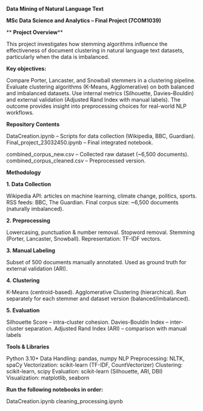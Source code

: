 **Data Mining of Natural Language Text**

**MSc Data Science and Analytics – Final Project (7COM1039)**

** **Project Overview****

This project investigates how stemming algorithms influence the effectiveness of document clustering in natural language text datasets, particularly when the data is imbalanced.

**Key objectives:**

Compare Porter, Lancaster, and Snowball stemmers in a clustering pipeline.
Evaluate clustering algorithms (K-Means, Agglomerative) on both balanced and imbalanced datasets.
Use internal metrics (Silhouette, Davies–Bouldin) and external validation (Adjusted Rand Index with manual labels).
The outcome provides insight into preprocessing choices for real-world NLP workflows.

 **Repository Contents**

DataCreation.ipynb – Scripts for data collection (Wikipedia, BBC, Guardian).
Final_project_23032450.ipynb – Final integrated notebook.

combined_corpus_new.csv – Collected raw dataset (~6,500 documents).
combined_corpus_cleaned.csv – Preprocessed version.


 **Methodology**
 
**1. Data Collection**

Wikipedia API: articles on machine learning, climate change, politics, sports.
RSS feeds: BBC, The Guardian.
Final corpus size: ~6,500 documents (naturally imbalanced).

**2. Preprocessing**

Lowercasing, punctuation & number removal.
Stopword removal.
Stemming (Porter, Lancaster, Snowball).
Representation: TF-IDF vectors.

**3. Manual Labeling**

Subset of 500 documents manually annotated.
Used as ground truth for external validation (ARI).

**4. Clustering**

K-Means (centroid-based).
Agglomerative Clustering (hierarchical).
Run separately for each stemmer and dataset version (balanced/imbalanced).

**5. Evaluation**

Silhouette Score – intra-cluster cohesion.
Davies-Bouldin Index – inter-cluster separation.
Adjusted Rand Index (ARI) – comparison with manual labels

**Tools & Libraries**

Python 3.10+
Data Handling: pandas, numpy
NLP Preprocessing: NLTK, spaCy
Vectorization: scikit-learn (TF-IDF, CountVectorizer)
Clustering: scikit-learn, scipy
Evaluation: scikit-learn (Silhouette, ARI, DBI)
Visualization: matplotlib, seaborn

**Run the following notebooks in order:**

DataCreation.ipynb
cleaning_processing.ipynb
